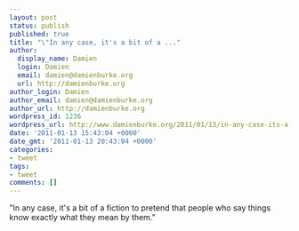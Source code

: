 ```yaml
---
layout: post
status: publish
published: true
title: "\"In any case, it's a bit of a ..."
author:
  display_name: Damien
  login: Damien
  email: damien@damienburke.org
  url: http://damienburke.org
author_login: Damien
author_email: damien@damienburke.org
author_url: http://damienburke.org
wordpress_id: 1236
wordpress_url: http://www.damienburke.org/2011/01/13/in-any-case-its-a-bit-of-a/
date: '2011-01-13 15:43:04 +0000'
date_gmt: '2011-01-13 20:43:04 +0000'
categories:
- tweet
tags:
- tweet
comments: []
---
```

<p>"In any case, it's a bit of a fiction to pretend that people who say things know exactly what they mean by them."</p>
